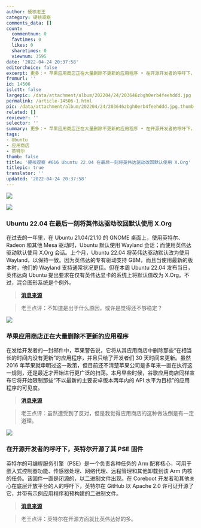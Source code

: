 ```yaml
---
author: 硬核老王
category: 硬核观察
comments_data: []
count:
  commentnum: 0
  favtimes: 0
  likes: 0
  sharetimes: 0
  viewnum: 3595
date: '2022-04-24 20:37:58'
editorchoice: false
excerpt: 更多：• 苹果应用商店正在大量删除不更新的应用程序 • 在开源开发者的呼吁下，英特尔开源了其 PSE 固件
fromurl: ''
id: 14506
islctt: false
largepic: /data/attachment/album/202204/24/203646zbgh0erb4feehddd.jpg
permalink: /article-14506-1.html
pic: /data/attachment/album/202204/24/203646zbgh0erb4feehddd.jpg.thumb.jpg
related: []
reviewer: ''
selector: ''
summary: 更多：• 苹果应用商店正在大量删除不更新的应用程序 • 在开源开发者的呼吁下，英特尔开源了其 PSE 固件
tags:
- Ubuntu
- 应用商店
- 英特尔
thumb: false
title: '硬核观察 #616 Ubuntu 22.04 在最后一刻将英伟达驱动改回默认使用 X.Org'
titlepic: true
translator: ''
updated: '2022-04-24 20:37:58'
---
```


![](/data/attachment/album/202204/24/203646zbgh0erb4feehddd.jpg)


![](/data/attachment/album/202204/24/203706d43x43w30ncd3k2c.jpg)


### Ubuntu 22.04 在最后一刻将英伟达驱动改回默认使用 X.Org


在过去的一年里，在 Ubuntu 21.04/21.10 的 GNOME 桌面上，使用英特尔、Radeon 和其他 Mesa 驱动时，Ubuntu 默认使用 Wayland 会话；而使用英伟达驱动默认使用 X.Org 会话。上个月，Ubuntu 22.04 将英伟达驱动默认改为使用 Wayland，以保持一致。因为英伟达的专有驱动支持 GBM，而且当使用最新的版本时，他们的 Wayland 支持通常状况更佳。但在本周 Ubuntu 22.04 发布当日，英伟达向 Ubuntu 提出要求在仅有英伟达显卡的系统上将默认值改为 X.Org。不过，混合图形系统是个例外。



> 
> **[消息来源](https://www.phoronix.com/scan.php?page=news_item&px=Ubuntu-22.04-OSInfo-3D-VMs)**
> 
> 
> 



> 
> 老王点评：不知道是出于什么原因，或许是觉得还不够稳定？
> 
> 
> 


![](/data/attachment/album/202204/24/203717htypggnkzkdgdagg.jpg)


### 苹果应用商店正在大量删除不更新的应用程序


在发给开发者的一封邮件中，苹果警告说，它将从其应用商店中删除那些“在相当长的时间内没有更新”的应用程序，并且只给了开发者们 30 天时间来更新。虽然 2016 年苹果就申明过这一政策，但目前还不清楚苹果公司是多年来一直在执行这一规则，还是最近才开始进行更广泛的扫荡。本月早些时候，谷歌应用商店同样宣布它将开始限制那些“不以最新的主要安卓版本两年内的 API 水平为目标”的应用程序的可见度。



> 
> **[消息来源](https://www.theverge.com/2022/4/23/23038870/apple-app-store-widely-remove-outdated-apps-developers)**
> 
> 
> 



> 
> 老王点评：虽然遭受到了反对，但是我觉得应用商店的这种做法倒是有一定道理。
> 
> 
> 


![](/data/attachment/album/202204/24/203739bg8g096f9kjjxl89.jpg)


### 在开源开发者的呼吁下，英特尔开源了其 PSE 固件


英特尔的可编程服务引擎（PSE）是一个负责各种任务的 Arm 配套核心，可用于嵌入式控制器功能、传感器处理、网络代理、远程管理和其他卸载到该 Arm 内核的任务。该固件一直是闭源的，以二进制文件出现。在 Coreboot 开发者和其他关心在底层开放平台的人的呼吁下，英特尔在 GitHub 以 Apache 2.0 许可证开源了它，并带有示例应用程序和预构建的二进制文件。



> 
> **[消息来源](https://www.phoronix.com/scan.php?page=news_item&px=Intel-PSE-FW-Open-Source)**
> 
> 
> 



> 
> 老王点评：英特尔在开源方面就比英伟达好的多。
> 
> 
>